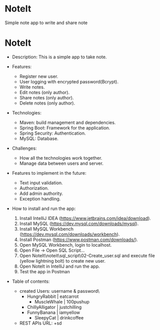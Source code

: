 # NoteIt
Simple note app to write and share note

# NoteIt

- Description: This is a simple app to take note.


- Features:
	+ Register new user.
	+ User logging with encrypted password(Bcrypt).
  	+ Write notes.
  	+ Edit notes (only author).
  	+ Share notes (only author).
	+ Delete notes (only author).


- Technologies:
	+ Maven: build management and dependencies.
   	+ Spring Boot: Framework for the application.
	+ Spring Security: Authentication.
	+ MySQL: Database.



- Challenges:
	+ How all the technologies work together.
	+ Manage data between users and server.


- Features to implement in the future:
	+ Text input validation.
	+ Authorization.
	+ Add admin authority.
	+ Exception handling.


- How to install and run the app: 
	1. Install IntelliJ IDEA (https://www.jetbrains.com/idea/download).
	2. Install MySQL (https://dev.mysql.com/downloads/mysql).
	3. Install MySQL Workbench (https://dev.mysql.com/downloads/workbench).
 	4. Install Postman (https://www.postman.com/downloads/). 
	5. Open MySQL Workbench, login to localhost.
	6. Open File -> Open SQL Script...
	7. Open NoteIt\noteit\sql_script\02-Create_user.sql and execute file (yellow lightning bolt) to create new user.
	8. Open NoteIt in IntelliJ and run the app.
	9. Test the app in Postman


- Table of contents:
	- created Users: username & password\
   		+ HungryRabbit | eatcarrot
       		+ MuscleWhale | 100pushup
 		+ ChillyAlligator | justchilling
   		+ FunnyBanana | iamyellow
       		+ SleepyCat | drinkcoffee
	- REST APIs URL:
 		+sd 	 
